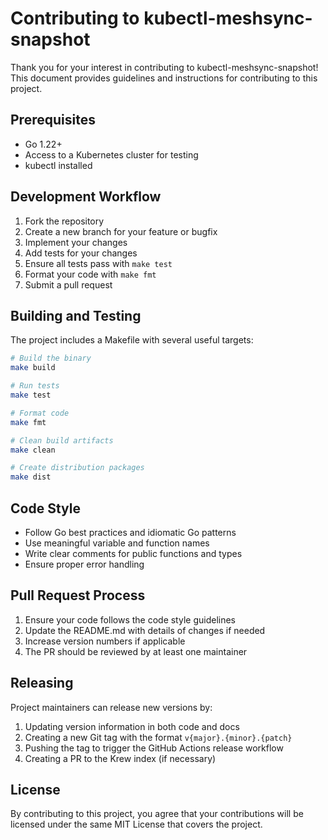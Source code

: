 # Contributing to kubectl-meshsync-snapshot

Thank you for your interest in contributing to kubectl-meshsync-snapshot! This document provides guidelines and instructions for contributing to this project.

## Prerequisites

- Go 1.22+
- Access to a Kubernetes cluster for testing
- kubectl installed

## Development Workflow

1. Fork the repository
2. Create a new branch for your feature or bugfix
3. Implement your changes
4. Add tests for your changes
5. Ensure all tests pass with `make test`
6. Format your code with `make fmt`
7. Submit a pull request

## Building and Testing

The project includes a Makefile with several useful targets:

```bash
# Build the binary
make build

# Run tests
make test

# Format code
make fmt

# Clean build artifacts
make clean

# Create distribution packages
make dist
```

## Code Style

- Follow Go best practices and idiomatic Go patterns
- Use meaningful variable and function names
- Write clear comments for public functions and types
- Ensure proper error handling

## Pull Request Process

1. Ensure your code follows the code style guidelines
2. Update the README.md with details of changes if needed
3. Increase version numbers if applicable
4. The PR should be reviewed by at least one maintainer

## Releasing

Project maintainers can release new versions by:

1. Updating version information in both code and docs
2. Creating a new Git tag with the format `v{major}.{minor}.{patch}`
3. Pushing the tag to trigger the GitHub Actions release workflow
4. Creating a PR to the Krew index (if necessary)

## License

By contributing to this project, you agree that your contributions will be licensed under the same MIT License that covers the project. 